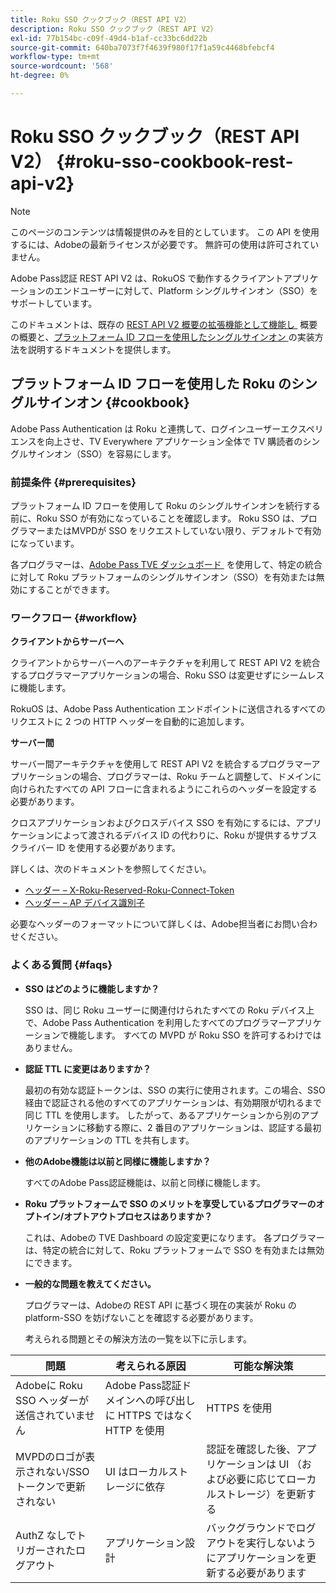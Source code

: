 ```yaml
---
title: Roku SSO クックブック（REST API V2）
description: Roku SSO クックブック（REST API V2）
exl-id: 77b154bc-c09f-49d4-b1af-cc33bc6dd22b
source-git-commit: 640ba7073f7f4639f980f17f1a59c4468bfebcf4
workflow-type: tm+mt
source-wordcount: '568'
ht-degree: 0%

---
```


# Roku SSO クックブック（REST API V2） {#roku-sso-cookbook-rest-api-v2}

>[!NOTE]
>
>このページのコンテンツは情報提供のみを目的としています。 この API を使用するには、Adobeの最新ライセンスが必要です。 無許可の使用は許可されていません。

Adobe Pass認証 REST API V2 は、RokuOS で動作するクライアントアプリケーションのエンドユーザーに対して、Platform シングルサインオン（SSO）をサポートしています。

このドキュメントは、既存の [REST API V2 概要の拡張機能として機能し &#x200B;](/help/authentication/integration-guide-programmers/rest-apis/rest-api-v2/rest-api-v2-overview.md) 概要の概要と、[&#x200B; プラットフォーム ID フローを使用したシングルサインオン &#x200B;](/help/authentication/integration-guide-programmers/rest-apis/rest-api-v2/flows/single-sign-on-access-flows/rest-api-v2-single-sign-on-platform-identity-flows.md) の実装方法を説明するドキュメントを提供します。

## プラットフォーム ID フローを使用した Roku のシングルサインオン {#cookbook}

Adobe Pass Authentication は Roku と連携して、ログインユーザーエクスペリエンスを向上させ、TV Everywhere アプリケーション全体で TV 購読者のシングルサインオン（SSO）を容易にします。

### 前提条件 {#prerequisites}

プラットフォーム ID フローを使用して Roku のシングルサインオンを続行する前に、Roku SSO が有効になっていることを確認します。 Roku SSO は、プログラマーまたはMVPDが SSO をリクエストしていない限り、デフォルトで有効になっています。

各プログラマーは、[Adobe Pass TVE ダッシュボード &#x200B;](https://experience.adobe.com/pass/authentication) を使用して、特定の統合に対して Roku プラットフォームのシングルサインオン（SSO）を有効または無効にすることができます。

### ワークフロー {#workflow}

**クライアントからサーバーへ**

クライアントからサーバーへのアーキテクチャを利用して REST API V2 を統合するプログラマーアプリケーションの場合、Roku SSO は変更せずにシームレスに機能します。

RokuOS は、Adobe Pass Authentication エンドポイントに送信されるすべてのリクエストに 2 つの HTTP ヘッダーを自動的に追加します。

**サーバー間**

サーバー間アーキテクチャを使用して REST API V2 を統合するプログラマーアプリケーションの場合、プログラマーは、Roku チームと調整して、ドメインに向けられたすべての API フローに含まれるようにこれらのヘッダーを設定する必要があります。

クロスアプリケーションおよびクロスデバイス SSO を有効にするには、アプリケーションによって渡されるデバイス ID の代わりに、Roku が提供するサブスクライバー ID を使用する必要があります。

詳しくは、次のドキュメントを参照してください。

* [ヘッダー – X-Roku-Reserved-Roku-Connect-Token](/help/authentication/integration-guide-programmers/rest-apis/rest-api-v2/appendix/headers/rest-api-v2-appendix-headers-x-roku-reserved-roku-connect-token.md)
* [ヘッダー – AP デバイス識別子](/help/authentication/integration-guide-programmers/rest-apis/rest-api-v2/appendix/headers/rest-api-v2-appendix-headers-ap-device-identifier.md)

必要なヘッダーのフォーマットについて詳しくは、Adobe担当者にお問い合わせください。

### よくある質問 {#faqs}

* **SSO はどのように機能しますか？**

  SSO は、同じ Roku ユーザーに関連付けられたすべての Roku デバイス上で、Adobe Pass Authentication を利用したすべてのプログラマーアプリケーションで機能します。 すべての MVPD が Roku SSO を許可するわけではありません。


* **認証 TTL に変更はありますか？**

  最初の有効な認証トークンは、SSO の実行に使用されます。この場合、SSO 経由で認証される他のすべてのアプリケーションは、有効期限が切れるまで同じ TTL を使用します。 したがって、あるアプリケーションから別のアプリケーションに移動する際に、2 番目のアプリケーションは、認証する最初のアプリケーションの TTL を共有します。


* **他のAdobe機能は以前と同様に機能しますか？**

  すべてのAdobe Pass認証機能は、以前と同様に機能します。


* **Roku プラットフォームで SSO のメリットを享受しているプログラマーのオプトイン/オプトアウトプロセスはありますか？**

  これは、Adobeの TVE Dashboard の設定変更になります。 各プログラマーは、特定の統合に対して、Roku プラットフォームで SSO を有効または無効にできます。


* **一般的な問題を教えてください。**

  プログラマーは、Adobeの REST API に基づく現在の実装が Roku の platform-SSO を妨げないことを確認する必要があります。

  考えられる問題とその解決方法の一覧を以下に示します。

| 問題 | 考えられる原因 | 可能な解決策 |
|--------------------------------------------------|----------------------------------------------------------------------------|--------------------------------------------------------------------------------------------|
| Adobeに Roku SSO ヘッダーが送信されていません | Adobe Pass認証ドメインへの呼び出しに HTTPS ではなく HTTP を使用 | HTTPS を使用 |
| MVPDのロゴが表示されない/SSO トークンで更新されない | UI はローカルストレージに依存 | 認証を確認した後、アプリケーションは UI （および必要に応じてローカルストレージ）を更新する |
| AuthZ なしでトリガーされたログアウト | アプリケーション設計 | バックグラウンドでログアウトを実行しないようにアプリケーションを更新する必要があります |
